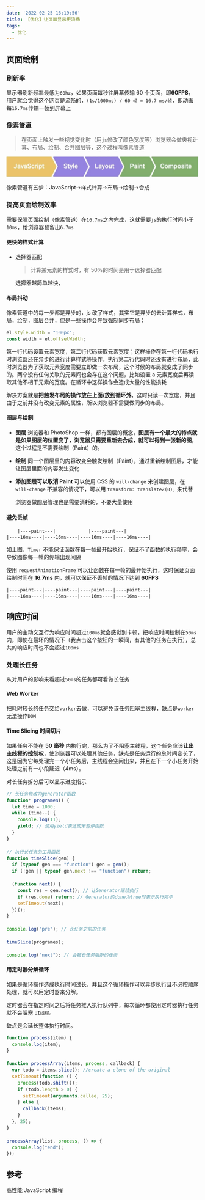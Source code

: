 ```yaml
---
date: '2022-02-25 16:19:56'
title: 【优化】让页面显示更流畅
tags:
  - 优化
---
```


## 页面绘制

### 刷新率

显示器刷新频率最低为`60hz`，如果页面每秒往屏幕传输 60 个页面，即**60FPS**，用户就会觉得这个网页是流畅的，`(1s/1000ms) / 60 帧 = 16.7 ms/帧`，即动画每`16.7ms`传输一帧到屏幕上

### 像素管道

> 在页面上触发一些视觉变化时（用`js`修改了颜色宽度等）浏览器会做央视计算、布局、绘制、合并图层等，这个过程叫像素管道

![像素管道](/images/pxpipeline.png)

像素管道有五步：JavaScript->样式计算->布局->绘制->合成

### 提高页面绘制效率

需要保障页面绘制（像素管道）在`16.7ms`之内完成，这就需要`js`的执行时间小于`10ms`，给浏览器预留出`6.7ms`

#### 更快的样式计算

- 选择器匹配

  > 计算某元素的样式时，有 50%的时间是用于选择器匹配

  选择器越简单越快，

#### 布局抖动

像素管道中的每一步都是异步的，js 改了样式，其实它是异步的去计算样式，布局，绘制，图层合并，但是一些操作会导致强制同步布局：

```js
el.style.width = "100px";
const width = el.offsetWidth;
```

第一行代码设置元素宽度，第二行代码获取元素宽度；这样操作在第一行代码执行时浏览器还在异步的进行计算样式等操作，执行第二行代码时还没有进行布局，此时浏览器为了获取元素宽度需要立即做一次布局，这个时候的布局就变成了同步的。两个没有任何关联的元素间也会存在这个问题，比如设置 a 元素宽度后再读取其他不相干元素的宽度。在循环中这样操作会造成大量的性能损耗

解决方案就是**把触发布局的操作放在上面/放到循环外**，这时只读一次宽度，并且由于之前并没有改变元素的属性，所以浏览器不需要做同步的布局。

#### 图层与绘制

- **图层**
  浏览器和 PhotoShop 一样，都有图层的概念，**图层有一个最大的特点就是如果图层的位置变了，浏览器只需要重新去合成，就可以得到一张新的图**，这个过程是不需要绘制（Paint）的。

- **绘制**
  同一个图层里的内容改变会触发绘制（Paint），通过重新绘制图层，才能让图层里面的内容发生变化

- **添加图层可以取消 Paint**
  可以使用 CSS 的 `will-change` 来创建图层，在 `will-change` 不兼容的情况下，可以用 `transform: translateZ(0);` 来代替

  浏览器做图层管理也是需要消耗的，不要大量使用

#### 避免丢帧

        |----paint---|            |----paint---|
    |----16ms----|----16ms----|----16ms----|----16ms----|

如上图，`Timer` 不能保证函数在每一帧最开始执行，保证不了函数的执行频率，会导致图像每一帧的传输出现间隔

使用 `requestAnimationFrame` 可以让函数在每一帧的最开始执行，这时保证页面绘制时间在 **16.7ms** 内，就可以保证不丢帧的情况下达到 **60FPS**

    |----paint---|----paint---|----paint---|----paint---|
    |----16ms----|----16ms----|----16ms----|----16ms----|

## 响应时间

用户的主动交互行为响应时间超过`100ms`就会感觉到卡顿，把响应时间控制在`50ms`内，即使在最坏的情况下（我点击这个按钮的一瞬间，有其他的任务在执行），总共的响应时间也不会超过`100ms`

### 处理长任务

从对用户的影响来看超过`50ms`的任务都可看做长任务

#### Web Worker

把耗时较长的任务交给`worker`去做，可以避免该任务阻塞主线程，缺点是`worker`无法操作`DOM`

#### Time Slicing 时间切片

如果任务不能在 **50 毫秒** 内执行完，那么为了不阻塞主线程，这个任务应该**让出主线程的控制权**，使浏览器可以处理其他任务，缺点是任务运行的总时间变长了，这是因为它每处理完一个小任务后，主线程会空闲出来，并且在下一个小任务开始处理之前有一小段延迟（4ms）。

对长任务拆分后可以显示进度指示

```js
// 长任务修改为generator函数
function* programes() {
  let time = 1000;
  while (time--) {
    console.log(11);
    yield; // 使用yield表达式来暂停函数
  }
}

// 执行长任务的工具函数
function timeSlice(gen) {
  if (typeof gen === "function") gen = gen();
  if (!gen || typeof gen.next !== "function") return;

  (function next() {
    const res = gen.next(); // 让Generator继续执行
    if (res.done) return; // Generator的done为true时表示执行完毕
    setTimeout(next);
  })();
}

console.log("pre"); // 长任务之前的任务

timeSlice(programes);

console.log("next"); // 会被长任务阻断的任务
```

#### 用定时器分解循环

如果是循环操作造成执行时间过长，并且这个循环操作可以异步执行且不必按顺序处理，就可以用定时器来分解。

定时器会在指定时间之后将任务推入执行队列中，每次循环都使用定时器执行任务就不会阻塞 `UI线程`。

缺点是会延长整体执行时间。

```js
function process(item) {
  console.log(item);
}

function processArray(items, process, callback) {
  var todo = items.slice(); //create a clone of the original
  setTimeout(function () {
    process(todo.shift());
    if (todo.length > 0) {
      setTimeout(arguments.callee, 25);
    } else {
      callback(items);
    }
  }, 25);
}

processArray(list, process, () => {
  console.log("end");
});
```

## 参考

高性能 JavaScript 编程
